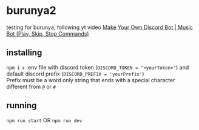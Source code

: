 # burunya2
testing for burunya, following yt video <a href="https://www.youtube.com/watch?v=q0lsD7U0JSI">Make Your Own Discord Bot | Music Bot (Play, Skip, Stop Commands)</a>

## installing
`npm i` + .env file with discord token (`DISCORD_TOKEN = "<yourToken>"`) and default discord prefix (`DISCORD_PREFIX = 'yourPrefix'`) <br>
Prefix must be a word only string that ends with a special character different from `@` or `#`
## running
`npm run start` OR `npm run dev`